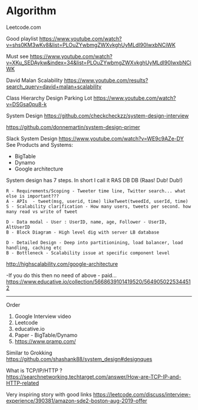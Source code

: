 # Algorithm

Leetcode.com

Good playlist
https://www.youtube.com/watch?v=shs0KM3wKv8&list=PLOuZYwbmgZWXvkghUyMLdI90IwxbNCiWK


Must see
https://www.youtube.com/watch?v=XKu_SEDAykw&index=34&list=PLOuZYwbmgZWXvkghUyMLdI90IwxbNCiWK


David Malan Scalability
https://www.youtube.com/results?search_query=david+malan+scalability

Class Hierarchy Design
  Parking Lot
https://www.youtube.com/watch?v=DSGsa0pu8-k
  
  
System Design
https://github.com/checkcheckzz/system-design-interview

https://github.com/donnemartin/system-design-primer

Slack System Design
https://www.youtube.com/watch?v=WE9c9AZe-DY
See Products and Systems:
   - BigTable
   - Dynamo
   - Google architecture
   
System design has 7 steps. In short I call it RAS DB DB (Raas! Dub! Dub!)
```
R - Requirements/Scoping - Tweeter time line, Twitter search... what else is important???
A - APIs  - tweet(msg, userid, time) likeTweet(tweedId, userId, time)
S - Scalability clarification - How many users, tweets per second. how many read vs write of tweet

D - Data modal - User : UserID, name, age, Follower - UserID, AltUserID
B - Block Diagram - High level dig with server LB database

D - Detailed Design - Deep into partitionining, load balancer, load handling, caching etc
B - Bottleneck - Scalability issue at specific component level
```

http://highscalability.com/google-architecture

-If you do this then no need of above - paid... 
https://www.educative.io/collection/5668639101419520/5649050225344512 

---
Order
1. Google Interview video
2. Leetcode
3. educative.io
4. Paper - BigTable/Dynamo
5. https://www.pramp.com/

Similar to Grokking
https://github.com/shashank88/system_design#designques


What is TCP/IP/HTTP ?
https://searchnetworking.techtarget.com/answer/How-are-TCP-IP-and-HTTP-related

Very inspiring story with good links https://leetcode.com/discuss/interview-experience/390381/amazon-sde2-boston-aug-2019-offer
